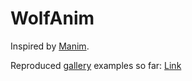 # WolfAnim

Inspired by [Manim](https://github.com/ManimCommunity/manim).

Reproduced [gallery](https://docs.manim.community/en/stable/examples.html) examples so far: [Link](https://www.wolframcloud.com/obj/murzin.nikolay/Published/WolfAnimGallery.nb)
